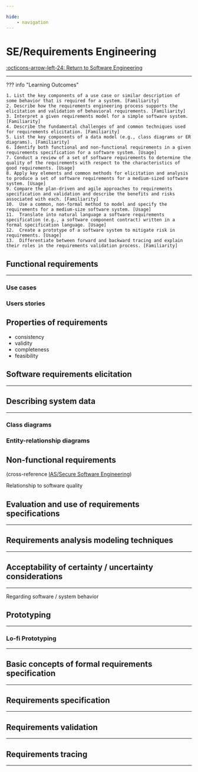 ```yaml
---

hide:
    - navigation 
---
```

# SE/Requirements Engineering

[:octicons-arrow-left-24: Return to Software Engineering](/Knowledge-Notebook/Software-Engineering/)

---

??? info "Learning Outcomes"

    1. List the key components of a use case or similar description of some behavior that is required for a system. [Familiarity]
    2. Describe how the requirements engineering process supports the elicitation and validation of behavioral requirements. [Familiarity]
    3. Interpret a given requirements model for a simple software system. [Familiarity]
    4. Describe the fundamental challenges of and common techniques used for requirements elicitation. [Familiarity]
    5. List the key components of a data model (e.g., class diagrams or ER diagrams). [Familiarity]
    6. Identify both functional and non-functional requirements in a given requirements specification for a software system. [Usage]
    7. Conduct a review of a set of software requirements to determine the quality of the requirements with respect to the characteristics of good requirements. [Usage]
    8. Apply key elements and common methods for elicitation and analysis to produce a set of software requirements for a medium-sized software system. [Usage]
    9. Compare the plan-driven and agile approaches to requirements specification and validation and describe the benefits and risks associated with each. [Familiarity]
    10.  Use a common, non-formal method to model and specify the requirements for a medium-size software system. [Usage]
    11.  Translate into natural language a software requirements specification (e.g., a software component contract) written in a formal specification language. [Usage]
    12.  Create a prototype of a software system to mitigate risk in requirements. [Usage]
    13.  Differentiate between forward and backward tracing and explain their roles in the requirements validation process. [Familiarity]

## Functional requirements

---

### Use cases

### Users stories

## Properties of requirements

- consistency
- validity
- completeness
- feasibility

## Software requirements elicitation

---

## Describing system data

---

### Class diagrams

### Entity-relationship diagrams

## Non-functional requirements

(cross-reference [IAS/Secure Software Engineering](../Information-Assurance-Security/index.md))

Relationship to software quality

## Evaluation and use of requirements specifications

---

## Requirements analysis modeling techniques

---

## Acceptability of certainty / uncertainty considerations

---

Regarding software / system behavior

## Prototyping

---

### Lo-fi Prototyping

---

## Basic concepts of formal requirements specification

---

## Requirements specification

---

## Requirements validation

---


## Requirements tracing

---